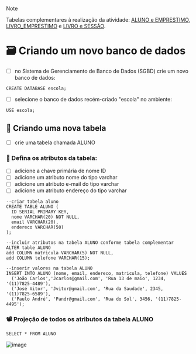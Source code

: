 > [!NOTE]
> Tabelas complementares à realização da atividade:
> [ALUNO e EMPRESTIMO](https://github.com/alcangio/db-ESCOLA/blob/main/Imagem01_Atividade06_BancoDeDadosI.png), 
> [LIVRO_EMPRESTIMO](https://github.com/alcangio/db-ESCOLA/blob/main/Imagem02_Atividade06_BancoDeDadosI.png) e
> [LIVRO e SESSÃO](https://github.com/alcangio/db-ESCOLA/blob/main/Imagem03_Atividade06_BancoDeDadosI.png).


# 🗃 Criando um novo banco de dados
- [ ] no Sistema de Gerenciamento de Banco de Dados (SGBD) crie um novo banco de dados:
```
CREATE DATABASE escola;
```
- [ ] selecione o banco de dados recém-criado "escola" no ambiente:
```
USE escola;
```

## 🧾 Criando uma nova tabela
- [ ] crie uma tabela chamada ALUNO
### 🔖 Defina os atributos da tabela:
- [ ] adicione a chave primária de nome ID
- [ ] adicione um atributo nome do tipo varchar
- [ ] adicione um atributo e-mail do tipo varchar
- [ ] adicione um atributo endereço do tipo varchar
```
--criar tabela aluno
CREATE TABLE ALUNO (
  ID SERIAL PRIMARY KEY,
  nome VARCHAR(20) NOT NULL,
  email VARCHAR(20),
  endereco VARCHAR(50)
);

--incluir atributos na tabela ALUNO conforme tabela complementar
ALTER table ALUNO
add COLUMN matricula VARCHAR(5) NOT NULL,
add COLUMN telefone VARCHAR(15);

--inserir valores na tabela ALUNO
INSERT INTO ALUNO (nome, email, endereco, matricula, telefone) VALUES
  ('João Carlos','Jcarlos@gmail.com', 'Rua 13 de maio', 1234, '(11)7825-4489'),
  ('José Vitor', 'Jvitor@gmail.com', 'Rua da Saudade', 2345, '(11)7825-6589'),
  ('Paulo André', 'Pandr@gmail.com', 'Rua do Sol', 3456, '(11)7825-4495');
```
### 📽 Projeção de todos os atributos da tabela ALUNO
```
SELECT * FROM ALUNO
```
![image](https://github.com/alcangio/db-ESCOLA/assets/142796669/e9a2e3f1-c3ed-48b9-a82e-ab2027e08117)
